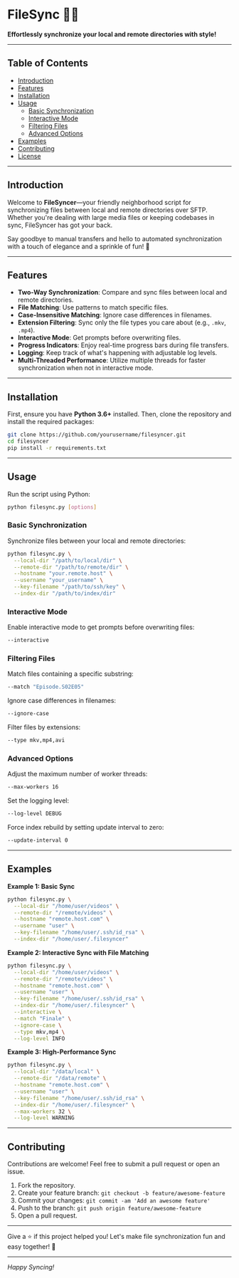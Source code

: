 # FileSync 📁🚀

**Effortlessly synchronize your local and remote directories with style!**

---

## Table of Contents

- [Introduction](#introduction)
- [Features](#features)
- [Installation](#installation)
- [Usage](#usage)
  - [Basic Synchronization](#basic-synchronization)
  - [Interactive Mode](#interactive-mode)
  - [Filtering Files](#filtering-files)
  - [Advanced Options](#advanced-options)
- [Examples](#examples)
- [Contributing](#contributing)
- [License](#license)

---

## Introduction

Welcome to **FileSyncer**—your friendly neighborhood script for synchronizing files between local and remote directories over SFTP. Whether you're dealing with large media files or keeping codebases in sync, FileSyncer has got your back.

Say goodbye to manual transfers and hello to automated synchronization with a touch of elegance and a sprinkle of fun! 🌟

---

## Features

- **Two-Way Synchronization**: Compare and sync files between local and remote directories.
- **File Matching**: Use patterns to match specific files.
- **Case-Insensitive Matching**: Ignore case differences in filenames.
- **Extension Filtering**: Sync only the file types you care about (e.g., `.mkv`, `.mp4`).
- **Interactive Mode**: Get prompts before overwriting files.
- **Progress Indicators**: Enjoy real-time progress bars during file transfers.
- **Logging**: Keep track of what's happening with adjustable log levels.
- **Multi-Threaded Performance**: Utilize multiple threads for faster synchronization when not in interactive mode.

---

## Installation

First, ensure you have **Python 3.6+** installed. Then, clone the repository and install the required packages:

```bash
git clone https://github.com/yourusername/filesyncer.git
cd filesyncer
pip install -r requirements.txt
```

---

## Usage

Run the script using Python:

```bash
python filesync.py [options]
```

### Basic Synchronization

Synchronize files between your local and remote directories:

```bash
python filesync.py \
  --local-dir "/path/to/local/dir" \
  --remote-dir "/path/to/remote/dir" \
  --hostname "your.remote.host" \
  --username "your_username" \
  --key-filename "/path/to/ssh/key" \
  --index-dir "/path/to/index/dir"
```

### Interactive Mode

Enable interactive mode to get prompts before overwriting files:

```bash
--interactive
```

### Filtering Files

Match files containing a specific substring:

```bash
--match "Episode.S02E05"
```

Ignore case differences in filenames:

```bash
--ignore-case
```

Filter files by extensions:

```bash
--type mkv,mp4,avi
```

### Advanced Options

Adjust the maximum number of worker threads:

```bash
--max-workers 16
```

Set the logging level:

```bash
--log-level DEBUG
```

Force index rebuild by setting update interval to zero:

```bash
--update-interval 0
```

---

## Examples

**Example 1: Basic Sync**

```bash
python filesync.py \
  --local-dir "/home/user/videos" \
  --remote-dir "/remote/videos" \
  --hostname "remote.host.com" \
  --username "user" \
  --key-filename "/home/user/.ssh/id_rsa" \
  --index-dir "/home/user/.filesyncer"
```

**Example 2: Interactive Sync with File Matching**

```bash
python filesync.py \
  --local-dir "/home/user/videos" \
  --remote-dir "/remote/videos" \
  --hostname "remote.host.com" \
  --username "user" \
  --key-filename "/home/user/.ssh/id_rsa" \
  --index-dir "/home/user/.filesyncer" \
  --interactive \
  --match "Finale" \
  --ignore-case \
  --type mkv,mp4 \
  --log-level INFO
```

**Example 3: High-Performance Sync**

```bash
python filesync.py \
  --local-dir "/data/local" \
  --remote-dir "/data/remote" \
  --hostname "remote.host.com" \
  --username "user" \
  --key-filename "/home/user/.ssh/id_rsa" \
  --index-dir "/home/user/.filesyncer" \
  --max-workers 32 \
  --log-level WARNING
```

---

## Contributing

Contributions are welcome! Feel free to submit a pull request or open an issue.

1. Fork the repository.
2. Create your feature branch: `git checkout -b feature/awesome-feature`
3. Commit your changes: `git commit -am 'Add an awesome feature'`
4. Push to the branch: `git push origin feature/awesome-feature`
5. Open a pull request.

---

Give a ⭐ if this project helped you! Let's make file synchronization fun and easy together! 🎉

---

*Happy Syncing!*
